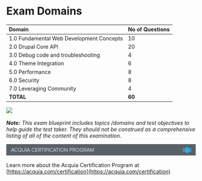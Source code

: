 # Exam Domains

| Domain | No of Questions |
| :--- | :--- |
| 1.0 Fundamental Web Development Concepts | 10 |
| 2.0 Drupal Core API | 20 |
| 3.0 Debug code and troubleshooting | 4 |
| 4.0 Theme Integration | 6 |
| 5.0 Performance | 8 |
| 6.0 Security | 8 |
| 7.0 Leveraging Community | 4 |
| **TOTAL** | **60** |

![](.gitbook/assets/Backtend-Breakup.png)

_**Note:** This exam blueprint includes topics \/domains and test objectives to help guide the test taker. They should not be construed as a comprehensive listing of all of the content of this examination._

![](.gitbook/assets/inner-page-footer.png)

Learn more about the Acquia Certification Program at [https://acquia.com/certification](https://acquia.com/certification)

